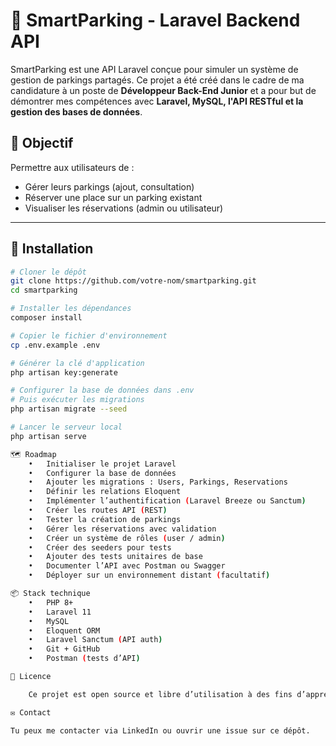# 🚗 SmartParking - Laravel Backend API

SmartParking est une API Laravel conçue pour simuler un système de gestion de parkings partagés. Ce projet a été créé dans le cadre de ma candidature à un poste de **Développeur Back-End Junior** et a pour but de démontrer mes compétences avec **Laravel, MySQL, l'API RESTful et la gestion des bases de données**.

## 🎯 Objectif

Permettre aux utilisateurs de :
- Gérer leurs parkings (ajout, consultation)
- Réserver une place sur un parking existant
- Visualiser les réservations (admin ou utilisateur)

---

## 🚀 Installation

```bash
# Cloner le dépôt
git clone https://github.com/votre-nom/smartparking.git
cd smartparking

# Installer les dépendances
composer install

# Copier le fichier d'environnement
cp .env.example .env

# Générer la clé d'application
php artisan key:generate

# Configurer la base de données dans .env
# Puis exécuter les migrations
php artisan migrate --seed

# Lancer le serveur local
php artisan serve

🗺️ Roadmap
	•	Initialiser le projet Laravel
	•	Configurer la base de données
	•	Ajouter les migrations : Users, Parkings, Reservations
	•	Définir les relations Eloquent
	•	Implémenter l’authentification (Laravel Breeze ou Sanctum)
	•	Créer les routes API (REST)
	•	Tester la création de parkings
	•	Gérer les réservations avec validation
	•	Créer un système de rôles (user / admin)
	•	Créer des seeders pour tests
	•	Ajouter des tests unitaires de base
	•	Documenter l’API avec Postman ou Swagger
	•	Déployer sur un environnement distant (facultatif)

📦 Stack technique
	•	PHP 8+
	•	Laravel 11
	•	MySQL
	•	Eloquent ORM
	•	Laravel Sanctum (API auth)
	•	Git + GitHub
	•	Postman (tests d’API)

📄 Licence

    Ce projet est open source et libre d’utilisation à des fins d’apprentissage.

✉️ Contact

Tu peux me contacter via LinkedIn ou ouvrir une issue sur ce dépôt.